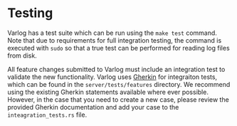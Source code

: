 # Testing

Varlog has a test suite which can be run using the `make test` command. Note that due to requirements for full integration testing, the command is executed with `sudo` so that a true test can be performed for reading log files from disk.

All feature changes submitted to Varlog must include an integration test to validate the new functionality. Varlog uses [Gherkin](https://cucumber-rs.github.io/cucumber/current/introduction.html) for integraiton tests, which can be found in the `server/tests/features` directory. We recommend using the existing Gherkin statements available where ever possible. However, in the case that you need to create a new case, please review the provided Gherkin documentation and add your case to the `inteagration_tests.rs` file.
